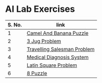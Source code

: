 # AI Lab Exercises
| S. No. | link |
|--------|--------------|
| 1 | [Camel And Banana Puzzle](https://github.com/Code-With-Aagam/AI/blob/main/Camel%20and%20Banana%20Puzzle/Camel%20and%20Banana.py)
| 2 | [3 Jug Problem](https://github.com/Code-With-Aagam/AI/blob/main/3%20Jug%20Problem/3%20Jug.py)
| 3 | [Travelling Salesman Problem](https://github.com/Code-With-Aagam/AI/blob/main/Travelling%20Salesman%20Problem/TSP.py)
| 4 | [Medical Diagnosis System](https://github.com/Code-With-Aagam/AI/blob/main/Medical%20Diagnosis%20System/MDS.py)
| 5 | [Latin Square Problem](https://github.com/Code-With-Aagam/AI/blob/main/Latin%20Square%20Problem/lsp.py)
| 6 | [8 Puzzle](https://github.com/Code-With-Aagam/AI/blob/main/8-Puzzle%20using%20A*%20Algorithm./A*.py)
